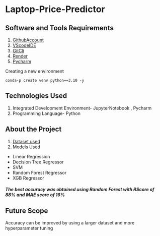 # Laptop-Price-Predictor

## Software and Tools Requirements 

1. [GithubAccount](https://github.com/)
2. [VScodeIDE](https://code.visualstudio.com/)
3. [GitCli](https://cli.github.com/)
4. [Render](https://render.com/)
5. [Pycharm](https://www.jetbrains.com/pycharm/)

Creating a new environment 

```
conda-p create venv python==3.10 -y

```

## Technologies Used <br />
1. Integrated Development Environment- JupyterNotebook , Pycharm 
2. Programming Language- Python


## About the Project 
1. [Dataset used](https://drive.google.com/file/d/1tDCCxB7qZNjVKcltWzYb7QAFtJV17saW/view?usp=share_link) <br />
2. Models Used <br />
- Linear Regression
- Decision Tree Regressor 
- SVM 
- Random Forest Regressor 
- XGB Regressor <br />
 ##### The best accuracy was obtained using Random Forest with RScore of 88% and MAE score of 16%
 
 ## Future Scope <br />
 Accuracy can be improved by using a larger dataset and more hyperparameter tuning 
